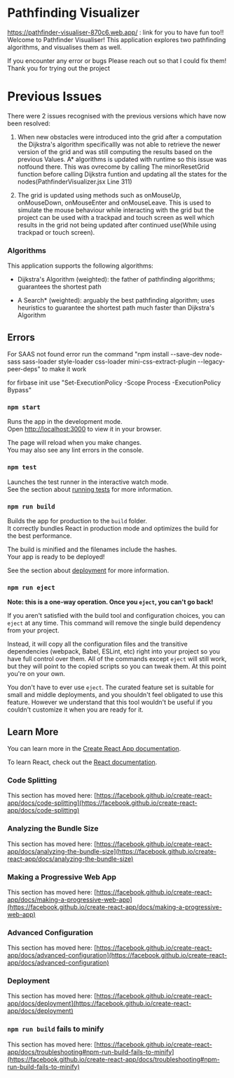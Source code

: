 # Pathfinding Visualizer
https://pathfinder-visualiser-870c6.web.app/ : link for you to have fun too!!
Welcome to Pathfinder Visualiser! This application explores two pathfinding algorithms, and visualises them as well. 

If you encounter any error or bugs Please reach out so that I could fix them! Thank you for trying out the project 

# Previous Issues
There were 2 issues recognised with the previous versions which have now been resolved:

1. When new obstacles were introduced into the grid after a computation the Dijkstra's algorithm specificallly was not able to retrieve the newer version of the grid and was still computing the results based on the previous Values. A* algorithms is updated with runtime so this issue was notfound there. This was ovrecome by calling The minorResetGrid function before calling Dijkstra funtion and updating all the states for the nodes(PathfinderVisualizer.jsx Line 311)

2. The grid is updated using methods such as onMouseUp, onMouseDown, onMouseEnter and onMouseLeave. This is used to simulate the mouse behaviour while interacting with the grid but the project can be used with a trackpad and touch screen as well which results in the grid not being updated after continued use(While using trackpad or touch screen). 

### Algorithms

This application supports the following algorithms:

- Dijkstra's Algorithm (weighted): the father of pathfinding algorithms; guarantees the shortest path

- A Search* (weighted): arguably the best pathfinding algorithm; uses heuristics to guarantee the shortest path much faster than Dijkstra's Algorithm

## Errors

For SAAS not found error run the command "npm install --save-dev node-sass sass-loader style-loader css-loader mini-css-extract-plugin --legacy-peer-deps" to make it work

for firbase init use "Set-ExecutionPolicy -Scope Process -ExecutionPolicy Bypass"

### `npm start`

Runs the app in the development mode.\
Open [http://localhost:3000](http://localhost:3000) to view it in your browser.

The page will reload when you make changes.\
You may also see any lint errors in the console.

### `npm test`

Launches the test runner in the interactive watch mode.\
See the section about [running tests](https://facebook.github.io/create-react-app/docs/running-tests) for more information.

### `npm run build`

Builds the app for production to the `build` folder.\
It correctly bundles React in production mode and optimizes the build for the best performance.

The build is minified and the filenames include the hashes.\
Your app is ready to be deployed!

See the section about [deployment](https://facebook.github.io/create-react-app/docs/deployment) for more information.

### `npm run eject`

**Note: this is a one-way operation. Once you `eject`, you can't go back!**

If you aren't satisfied with the build tool and configuration choices, you can `eject` at any time. This command will remove the single build dependency from your project.

Instead, it will copy all the configuration files and the transitive dependencies (webpack, Babel, ESLint, etc) right into your project so you have full control over them. All of the commands except `eject` will still work, but they will point to the copied scripts so you can tweak them. At this point you're on your own.

You don't have to ever use `eject`. The curated feature set is suitable for small and middle deployments, and you shouldn't feel obligated to use this feature. However we understand that this tool wouldn't be useful if you couldn't customize it when you are ready for it.

## Learn More

You can learn more in the [Create React App documentation](https://facebook.github.io/create-react-app/docs/getting-started).

To learn React, check out the [React documentation](https://reactjs.org/).

### Code Splitting

This section has moved here: [https://facebook.github.io/create-react-app/docs/code-splitting](https://facebook.github.io/create-react-app/docs/code-splitting)

### Analyzing the Bundle Size

This section has moved here: [https://facebook.github.io/create-react-app/docs/analyzing-the-bundle-size](https://facebook.github.io/create-react-app/docs/analyzing-the-bundle-size)

### Making a Progressive Web App

This section has moved here: [https://facebook.github.io/create-react-app/docs/making-a-progressive-web-app](https://facebook.github.io/create-react-app/docs/making-a-progressive-web-app)

### Advanced Configuration

This section has moved here: [https://facebook.github.io/create-react-app/docs/advanced-configuration](https://facebook.github.io/create-react-app/docs/advanced-configuration)

### Deployment

This section has moved here: [https://facebook.github.io/create-react-app/docs/deployment](https://facebook.github.io/create-react-app/docs/deployment)

### `npm run build` fails to minify

This section has moved here: [https://facebook.github.io/create-react-app/docs/troubleshooting#npm-run-build-fails-to-minify](https://facebook.github.io/create-react-app/docs/troubleshooting#npm-run-build-fails-to-minify)
